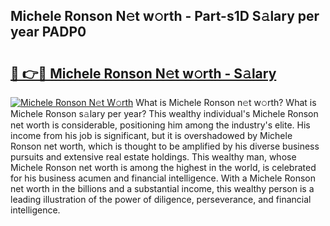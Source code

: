 ## Michele Ronson N𝚎t w𝚘rth - Part-s1D S𝚊lary per year PADP0

# <h2><a href="http://gc1s4ef.nevu.top/?p=Michele+Ronson">🔗 👉🔴 Michele Ronson N𝚎t w𝚘rth - S𝚊lary</a></h2>

[![Michele Ronson N𝚎t W𝚘rth](https://i.imgur.com/Oavwk0R.jpeg)](http://gc1s4ef.nevu.top/?p=Michele+Ronson)
What is Michele Ronson n𝚎t w𝚘rth? What is Michele Ronson s𝚊lary per year?
This wealthy individual's Michele Ronson net worth is considerable, positioning him among the industry's elite. His income from his job is significant, but it is overshadowed by Michele Ronson net worth, which is thought to be amplified by his diverse business pursuits and extensive real estate holdings. This wealthy man, whose Michele Ronson net worth is among the highest in the world, is celebrated for his business acumen and financial intelligence. With a Michele Ronson net worth in the billions and a substantial income, this wealthy person is a leading illustration of the power of diligence, perseverance, and financial intelligence.
